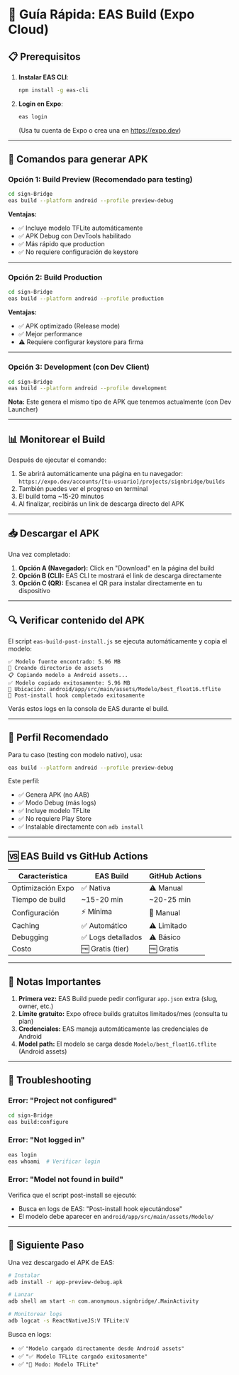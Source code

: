 # 🚀 Guía Rápida: EAS Build (Expo Cloud)

## 📋 Prerequisitos

1. **Instalar EAS CLI**:
   ```bash
   npm install -g eas-cli
   ```

2. **Login en Expo**:
   ```bash
   eas login
   ```
   (Usa tu cuenta de Expo o crea una en https://expo.dev)

---

## 🔨 Comandos para generar APK

### Opción 1: Build Preview (Recomendado para testing)
```bash
cd sign-Bridge
eas build --platform android --profile preview-debug
```

**Ventajas:**
- ✅ Incluye modelo TFLite automáticamente
- ✅ APK Debug con DevTools habilitado
- ✅ Más rápido que production
- ✅ No requiere configuración de keystore

---

### Opción 2: Build Production
```bash
cd sign-Bridge
eas build --platform android --profile production
```

**Ventajas:**
- ✅ APK optimizado (Release mode)
- ✅ Mejor performance
- ⚠️ Requiere configurar keystore para firma

---

### Opción 3: Development (con Dev Client)
```bash
cd sign-Bridge
eas build --platform android --profile development
```

**Nota:** Este genera el mismo tipo de APK que tenemos actualmente (con Dev Launcher)

---

## 📊 Monitorear el Build

Después de ejecutar el comando:

1. Se abrirá automáticamente una página en tu navegador: `https://expo.dev/accounts/[tu-usuario]/projects/signbridge/builds`
2. También puedes ver el progreso en terminal
3. El build toma ~15-20 minutos
4. Al finalizar, recibirás un link de descarga directo del APK

---

## 📥 Descargar el APK

Una vez completado:

1. **Opción A (Navegador):** Click en "Download" en la página del build
2. **Opción B (CLI):** EAS CLI te mostrará el link de descarga directamente
3. **Opción C (QR):** Escanea el QR para instalar directamente en tu dispositivo

---

## 🔍 Verificar contenido del APK

El script `eas-build-post-install.js` se ejecuta automáticamente y copia el modelo:

```
✅ Modelo fuente encontrado: 5.96 MB
📁 Creando directorio de assets
📋 Copiando modelo a Android assets...
✅ Modelo copiado exitosamente: 5.96 MB
📍 Ubicación: android/app/src/main/assets/Modelo/best_float16.tflite
🎉 Post-install hook completado exitosamente
```

Verás estos logs en la consola de EAS durante el build.

---

## 🎯 Perfil Recomendado

Para tu caso (testing con modelo nativo), usa:

```bash
eas build --platform android --profile preview-debug
```

Este perfil:
- ✅ Genera APK (no AAB)
- ✅ Modo Debug (más logs)
- ✅ Incluye modelo TFLite
- ✅ No requiere Play Store
- ✅ Instalable directamente con `adb install`

---

## 🆚 EAS Build vs GitHub Actions

| Característica | EAS Build | GitHub Actions |
|----------------|-----------|----------------|
| Optimización Expo | ✅ Nativa | ⚠️ Manual |
| Tiempo de build | ~15-20 min | ~20-25 min |
| Configuración | ⚡ Mínima | 🔧 Manual |
| Caching | ✅ Automático | ⚠️ Limitado |
| Debugging | ✅ Logs detallados | ⚠️ Básico |
| Costo | 🆓 Gratis (tier) | 🆓 Gratis |

---

## 📝 Notas Importantes

1. **Primera vez:** EAS Build puede pedir configurar `app.json` extra (slug, owner, etc.)
2. **Límite gratuito:** Expo ofrece builds gratuitos limitados/mes (consulta tu plan)
3. **Credenciales:** EAS maneja automáticamente las credenciales de Android
4. **Model path:** El modelo se carga desde `Modelo/best_float16.tflite` (Android assets)

---

## 🐛 Troubleshooting

### Error: "Project not configured"
```bash
cd sign-Bridge
eas build:configure
```

### Error: "Not logged in"
```bash
eas login
eas whoami  # Verificar login
```

### Error: "Model not found in build"
Verifica que el script post-install se ejecutó:
- Busca en logs de EAS: "Post-install hook ejecutándose"
- El modelo debe aparecer en `android/app/src/main/assets/Modelo/`

---

## 🎉 Siguiente Paso

Una vez descargado el APK de EAS:

```bash
# Instalar
adb install -r app-preview-debug.apk

# Lanzar
adb shell am start -n com.anonymous.signbridge/.MainActivity

# Monitorear logs
adb logcat -s ReactNativeJS:V TFLite:V
```

Busca en logs:
- ✅ `"Modelo cargado directamente desde Android assets"`
- ✅ `"✅ Modelo TFLite cargado exitosamente"`
- ✅ `"🎯 Modo: Modelo TFLite"`
